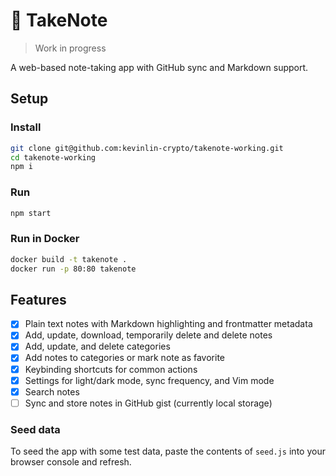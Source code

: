 # 📝 TakeNote

> Work in progress

A web-based note-taking app with GitHub sync and Markdown support.

## Setup

### Install

```bash
git clone git@github.com:kevinlin-crypto/takenote-working.git
cd takenote-working
npm i
```

### Run

```bash
npm start
```

### Run in Docker

```bash
docker build -t takenote .
docker run -p 80:80 takenote
```

## Features

- [x] Plain text notes with Markdown highlighting and frontmatter metadata
- [x] Add, update, download, temporarily delete and delete notes
- [x] Add, update, and delete categories
- [x] Add notes to categories or mark note as favorite
- [x] Keybinding shortcuts for common actions
- [x] Settings for light/dark mode, sync frequency, and Vim mode
- [x] Search notes
- [ ] Sync and store notes in GitHub gist (currently local storage)

### Seed data

To seed the app with some test data, paste the contents of `seed.js` into your browser console and refresh.
